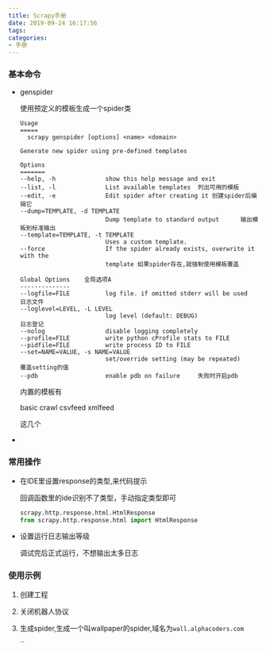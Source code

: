 ```yaml
---
title: Scrapy手册
date: 2019-09-24 16:17:56
tags:
categories:
- 手册
---
```


### 基本命令

- genspider

  使用预定义的模板生成一个spider类

  ```
  Usage
  =====
    scrapy genspider [options] <name> <domain>
  
  Generate new spider using pre-defined templates
  
  Options
  =======
  --help, -h              show this help message and exit 
  --list, -l              List available templates  列出可用的模板
  --edit, -e              Edit spider after creating it	创建spider后编辑它
  --dump=TEMPLATE, -d TEMPLATE
                          Dump template to standard output		输出模板到标准输出
  --template=TEMPLATE, -t TEMPLATE
                          Uses a custom template.
  --force                 If the spider already exists, overwrite it with the	
                          template 如果spider存在,就强制使用模板覆盖
  
  Global Options	全局选项A
  --------------
  --logfile=FILE          log file. if omitted stderr will be used	日志文件
  --loglevel=LEVEL, -L LEVEL
                          log level (default: DEBUG)				日志登记
  --nolog                 disable logging completely
  --profile=FILE          write python cProfile stats to FILE	
  --pidfile=FILE          write process ID to FILE
  --set=NAME=VALUE, -s NAME=VALUE
                          set/override setting (may be repeated)		覆盖setting的值
  --pdb                   enable pdb on failure		失败时开启pdb
  ```

  内置的模板有

    basic
    crawl
    csvfeed
    xmlfeed

  这几个

- 

### 常用操作

- 在IDE里设置response的类型,来代码提示

  回调函数里的ide识别不了类型，手动指定类型即可

  ```python
  scrapy.http.response.html.HtmlResponse
  from scrapy.http.response.html import HtmlResponse
  
  ```

  

- 设置运行日志输出等级

  调试完后正式运行，不想输出太多日志

### 使用示例

1. 创建工程

2. 关闭机器人协议

3. 生成spider,生成一个叫wallpaper的spider,域名为`wall.alphacoders.com`

   ``